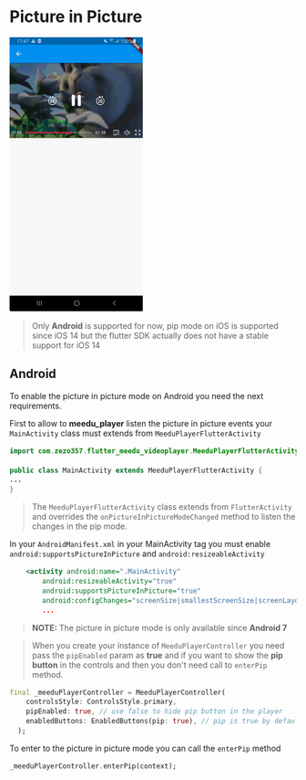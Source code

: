 

# Picture in Picture

<img src="assets/pip.gif" alt="meedu_player pip" />

> Only **Android** is supported for now, pip mode on iOS is supported since iOS 14 but the flutter SDK actually does not have a stable support for iOS 14

## Android
To enable the picture in picture mode on Android you need the next requirements.

First to allow to **meedu_player** listen the picture in picture events your `MainActivity` class must extends from `MeeduPlayerFlutterActivity`
```java
import com.zezo357.flutter_meedu_videoplayer.MeeduPlayerFlutterActivity;

public class MainActivity extends MeeduPlayerFlutterActivity {
...
}
```
> The `MeeduPlayerFlutterActivity` class extends from `FlutterActivity` and overrides the `onPictureInPictureModeChanged` method to listen the changes in the pip mode.

In your `AndroidManifest.xml`  in your MainActivity tag you must enable `android:supportsPictureInPicture` and `android:resizeableActivity`
```xml
    <activity android:name=".MainActivity"
        android:resizeableActivity="true"
        android:supportsPictureInPicture="true"
        android:configChanges="screenSize|smallestScreenSize|screenLayout|orientation"
        ...
```

> **NOTE:** The picture in picture mode is only available since **Android 7**



> When you create your instance of `MeeduPlayerController` you need pass the `pipEnabled` param as **true** and if you want to show the **pip button** in the controls and then you don't need call to `enterPip` method.
```dart
final _meeduPlayerController = MeeduPlayerController(
    controlsStyle: ControlsStyle.primary,
    pipEnabled: true, // use false to hide pip button in the player
    enabledButtons: EnabledButtons(pip: true), // pip is true by default, but only visible if pipEnabled is `true`
  );
```

To enter to the picture in picture mode you can call the `enterPip` method
```dart
_meeduPlayerController.enterPip(context);
```